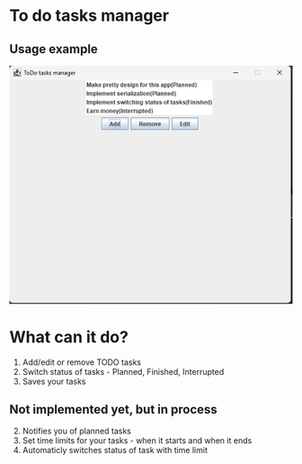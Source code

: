 # To do tasks manager
## Usage example
![usage example](todoscreenshot.png)

# What can it do?
1. Add/edit or remove TODO tasks
2. Switch status of tasks - Planned, Finished, Interrupted
1. Saves your tasks
## Not implemented yet, but in process 
2. Notifies you of planned tasks
3. Set time limits for your tasks - when it starts and when it ends
4. Automaticly switches status of task with time limit
